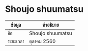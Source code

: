 # Shoujo shuumatsu
| ข้อมูล          | คำอธิบาย       |
| ------------- | ------------- |
| ชื่อ            | Shoujo shuumatsu           |
| ระยะเวลา       | ตุลาคม 2560 |
